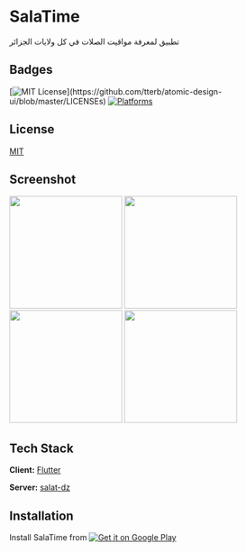 # SalaTime

 تطبيق لمعرفة مواقيت الصلات في كل ولايات الجزائر

## Badges


[![MIT License](https://img.shields.io/apm/l/atomic-design-ui.svg?)](https://github.com/tterb/atomic-design-ui/blob/master/LICENSEs)    [![Platforms](https://img.shields.io/badge/Platforms-Android%20WEB-blue)](https://hammiddi.me/)
## License

[MIT](https://choosealicense.com/licenses/mit/)

## Screenshot

<img src="https://i.postimg.cc/Sx0X6thn/img1.png" width="200">      <img src="https://i.postimg.cc/cHKgMqr8/img2.png" width="200">       <img src="https://i.postimg.cc/jdT2CnQf/img3.png" width="200">       <img src="https://i.postimg.cc/d35129GD/img4.png" width="200">

  
## Tech Stack

**Client:** [Flutter](https://github.com/flutter/flutter)

**Server:** [salat-dz](https://github.com/mohammedi-haroune/salat-dz)
  
## Installation 

Install SalaTime from [![Get it on Google Play](https://insticket.netlify.app/image/l3/google-play.png)](https://play.google.com/store/apps/details?id=com.hammiddi.myblog)
